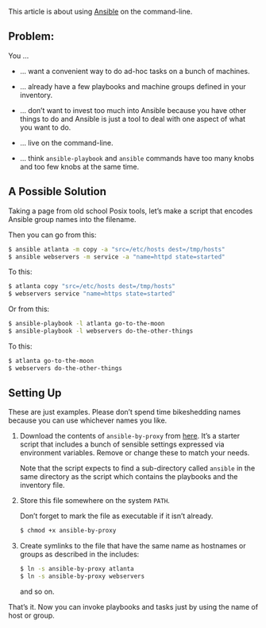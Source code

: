 This article is about using [Ansible](https://ansible.com) on the
command-line.

## Problem:

You …

  - … want a convenient way to do ad-hoc tasks on a bunch of machines.

  - … already have a few playbooks and machine groups defined in your
    inventory.

  - … don’t want to invest too much into Ansible because you have other
    things to do and Ansible is just a tool to deal with one aspect of
    what you want to do.

  - … live on the command-line.

  - … think `ansible-playbook` and `ansible` commands have too many
    knobs and too few knobs at the same time.

## A Possible Solution

Taking a page from old school Posix tools, let’s make a script that
encodes Ansible group names into the filename.

Then you can go from this:

``` sh
$ ansible atlanta -m copy -a "src=/etc/hosts dest=/tmp/hosts"
$ ansible webservers -m service -a "name=httpd state=started"
```

To this:

``` sh
$ atlanta copy "src=/etc/hosts dest=/tmp/hosts"
$ webservers service "name=https state=started"
```

Or from this:

``` sh
$ ansible-playbook -l atlanta go-to-the-moon
$ ansible-playbook -l webservers do-the-other-things
```

To this:

``` sh
$ atlanta go-to-the-moon
$ webservers do-the-other-things
```

## Setting Up

These are just examples. Please don’t spend time bikeshedding names
because you can use whichever names you like.

1.  Download the contents of `ansible-by-proxy` from
    [here](https://github.com/asankah/ansible-cli-sugar/blob/master/ansible-by-proxy).
    It’s a starter script that includes a bunch of sensible settings
    expressed via environment variables. Remove or change these to match
    your needs.
    
    Note that the script expects to find a sub-directory called
    `ansible` in the same directory as the script which contains the
    playbooks and the inventory file.

2.  Store this file somewhere on the system `PATH`.
    
    Don’t forget to mark the file as executable if it isn’t already.
    
    ``` sh
    $ chmod +x ansible-by-proxy
    ```

3.  Create symlinks to the file that have the same name as hostnames or
    groups as described in the includes:
    
    ``` sh
    $ ln -s ansible-by-proxy atlanta
    $ ln -s ansible-by-proxy webservers
    ```
    
    and so on.

That’s it. Now you can invoke playbooks and tasks just by using the name
of host or group.
